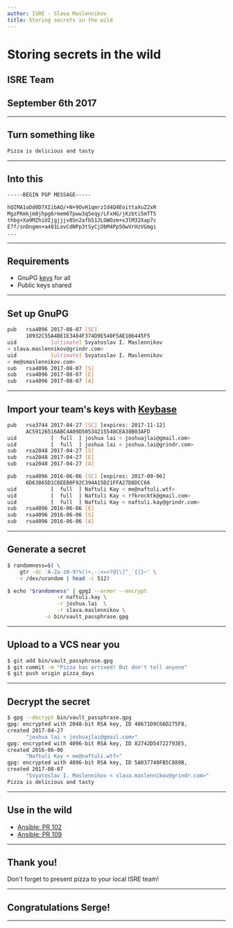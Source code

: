 ```yaml
---
author: ISRE - Slava Maslennikov
title: Storing secrets in the wild
---
```

# Storing secrets in the wild
## ISRE Team
## September 6th 2017

---
## Turn something like

```bash
Pizza is delicious and tasty
```

---
## Into this

```bash
-----BEGIN PGP MESSAGE-----

hQIMA1oDd0D7XIibAQ/+N+9OvH1qmrzId4Q4EoittaXuZ2xR
MgzPKmkjm8jhpg6rmem6Tpww3q5eqy/LFxHG/jKzbti5mTT5
thbg+Xa9MZhiUIjgjjjv8Sn2afb51JLGWOzm+x3lM32Xap7c
E7f/snDngmn+a481LovCdNPp3tSyCjObM4Pp5OwVrHzVGmgi
...
```

---
## Requirements

* GnuPG [keys](https://grindr.atlassian.net/wiki/spaces/ISRE/pages/149133925/Yubikey+setup+and+configuration) for all
* Public keys shared

---
## Set up GnuPG

```bash
pub   rsa4096 2017-08-07 [SC]
      10932C55A4BE1E3484F374D9E540F5AE106445F5
uid           [ultimate] Svyatoslav I. Maslennikov
< slava.maslennikov@grindr.com>
uid           [ultimate] Svyatoslav I. Maslennikov
< me@smaslennikov.com>
sub   rsa4096 2017-08-07 [S]
sub   rsa4096 2017-08-07 [E]
sub   rsa4096 2017-08-07 [A]
```

---
## Import your team's keys with [Keybase](https://keybase.io/)

```bash
pub   rsa3744 2017-04-27 [SC] [expires: 2017-11-12]
      AC59126516ABC4A09D50534215548CEA38B03AFD
uid           [  full  ] joshua lai < joshuajlai@gmail.com>
uid           [  full  ] joshua lai < joshua.lai@grindr.com>
sub   rsa2048 2017-04-27 [S]
sub   rsa2048 2017-04-27 [E]
sub   rsa2048 2017-04-27 [A]

pub   rsa4096 2016-06-06 [SC] [expires: 2017-09-06]
      6D63865D1C6EEB0F92C394A15D21FFA27D8DCC66
uid           [  full  ] Naftuli Kay < me@naftuli.wtf>
uid           [  full  ] Naftuli Kay < rfkrocktk@gmail.com>
uid           [  full  ] Naftuli Kay < naftuli.kay@grindr.com>
sub   rsa4096 2016-06-06 [E]
sub   rsa4096 2016-06-06 [S]
sub   rsa4096 2016-06-06 [A]
```

---
## Generate a secret

```bash
$ randomness=$( \
    gtr -dc 'A-Za-z0-9!%()+,-:<=>?@[\]^_`{|}~' \
    < /dev/urandom | head -c 512)

$ echo "$randomness" | gpg2 --armor --encrypt
                -r naftuli.kay \
                -r joshua.lai  \
                -r slava.maslennikov \
            -o bin/vault_passphrase.gpg
```

---
## Upload to a VCS near you

```bash
$ git add bin/vault_passphrase.gpg
$ git commit -m "Pizza has arrived! But don't tell anyone"
$ git push origin pizza_days
```

---
## Decrypt the secret

```bash
$ gpg --decrypt bin/vault_passphrase.gpg
gpg: encrypted with 2048-bit RSA key, ID 48671D9C66D275F8,
created 2017-04-27
      "joshua lai < joshuajlai@gmail.com>"
gpg: encrypted with 4096-bit RSA key, ID 82742D54722793E5,
created 2016-06-06
      "Naftuli Kay < me@naftuli.wtf>"
gpg: encrypted with 4096-bit RSA key, ID 5A037740FB5C889B,
created 2017-08-07
      "Svyatoslav I. Maslennikov < slava.maslennikov@grindr.com>"
Pizza is delicious and tasty
```

---
## Use in the wild

* [Ansible: PR 102](https://github.com/grindrllc/ansible/pull/102)
* [Ansible: PR 109](https://github.com/grindrllc/ansible/pull/109)

---
## Thank you!

Don't forget to present pizza to your local ISRE team!

---
## Congratulations Serge!

---
